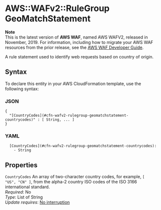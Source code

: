 # AWS::WAFv2::RuleGroup GeoMatchStatement<a name="aws-properties-wafv2-rulegroup-geomatchstatement"></a>

**Note**  
This is the latest version of **AWS WAF**, named AWS WAFV2, released in November, 2019\. For information, including how to migrate your AWS WAF resources from the prior release, see the [AWS WAF Developer Guide](https://docs.aws.amazon.com/waf/latest/developerguide/waf-chapter.html)\. 

A rule statement used to identify web requests based on country of origin\. 

## Syntax<a name="aws-properties-wafv2-rulegroup-geomatchstatement-syntax"></a>

To declare this entity in your AWS CloudFormation template, use the following syntax:

### JSON<a name="aws-properties-wafv2-rulegroup-geomatchstatement-syntax.json"></a>

```
{
  "[CountryCodes](#cfn-wafv2-rulegroup-geomatchstatement-countrycodes)" : [ String, ... ]
}
```

### YAML<a name="aws-properties-wafv2-rulegroup-geomatchstatement-syntax.yaml"></a>

```
  [CountryCodes](#cfn-wafv2-rulegroup-geomatchstatement-countrycodes): 
    - String
```

## Properties<a name="aws-properties-wafv2-rulegroup-geomatchstatement-properties"></a>

`CountryCodes`  <a name="cfn-wafv2-rulegroup-geomatchstatement-countrycodes"></a>
An array of two\-character country codes, for example, `[ "US", "CN" ]`, from the alpha\-2 country ISO codes of the ISO 3166 international standard\.   
*Required*: No  
*Type*: List of String  
*Update requires*: [No interruption](https://docs.aws.amazon.com/AWSCloudFormation/latest/UserGuide/using-cfn-updating-stacks-update-behaviors.html#update-no-interrupt)
